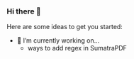 ### Hi there 👋

Here are some ideas to get you started:

- 🔭 I’m currently working on...
    - ways to add regex in SumatraPDF

